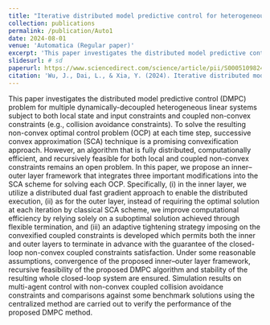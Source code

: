 ```yaml
---
title: "Iterative distributed model predictive control for heterogeneous systems with non-convex coupled constraints"
collection: publications
permalink: /publication/Auto1
date: 2024-08-01
venue: 'Automatica (Regular paper)'
excerpt: 'This paper investigates the distributed model predictive control (DMPC) problem for multiple dynamically-decoupled heterogeneous linear systems subject to both local state and input constraints and coupled non-convex constraints (e.g., collision avoidance constraints).'
slidesurl: # sd
paperurl: https://www.sciencedirect.com/science/article/pii/S0005109824001948
citation: 'Wu, J., Dai, L., & Xia, Y. (2024). Iterative distributed model predictive control for heterogeneous systems with non-convex coupled constraints. Automatica, 166, 111700.'
---
```


This paper investigates the distributed model predictive control (DMPC) problem for multiple dynamically-decoupled heterogeneous linear systems subject to both local state and input constraints and coupled non-convex constraints (e.g., collision avoidance constraints). To solve the resulting non-convex optimal control problem (OCP) at each time step, successive convex approximation (SCA) technique is a promising convexification approach. However, an algorithm that is fully distributed, computationally efficient, and recursively feasible for both local and coupled non-convex constraints remains an open problem. In this paper, we propose an inner–outer layer framework that integrates three important modifications into the SCA scheme for solving each OCP. Specifically, (i) in the inner layer, we utilize a distributed dual fast gradient approach to enable the distributed execution, (ii) as for the outer layer, instead of requiring the optimal solution at each iteration by classical SCA scheme, we improve computational efficiency by relying solely on a suboptimal solution achieved through flexible termination, and (iii) an adaptive tightening strategy imposing on the convexified coupled constraints is developed which permits both the inner and outer layers to terminate in advance with the guarantee of the closed-loop non-convex coupled constraints satisfaction. Under some reasonable assumptions, convergence of the proposed inner–outer layer framework, recursive feasibility of the proposed DMPC algorithm and stability of the resulting whole closed-loop system are ensured. Simulation results on multi-agent control with non-convex coupled collision avoidance constraints and comparisons against some benchmark solutions using the centralized method are carried out to verify the performance of the proposed DMPC method.

